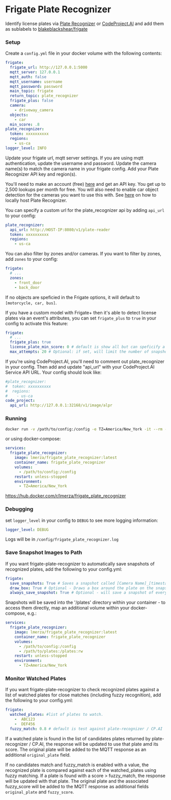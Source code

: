 # Frigate Plate Recognizer

Identify license plates via [Plate Recognizer](https://guides.platerecognizer.com/) or [CodeProject.AI](https://www.codeproject.com/) and add them as sublabels to [blakeblackshear/frigate](https://github.com/blakeblackshear/frigate)

### Setup

Create a `config.yml` file in your docker volume with the following contents:

```yml
frigate:
  frigate_url: http://127.0.0.1:5000
  mqtt_server: 127.0.0.1
  mqtt_auth: false
  mqtt_username: username
  mqtt_password: password
  main_topic: frigate
  return_topic: plate_recognizer
  frigate_plus: false
  camera:
    - driveway_camera
  objects:
    - car
  min_score: .8
plate_recognizer:
  token: xxxxxxxxxx
  regions: 
    - us-ca
logger_level: INFO
```

Update your frigate url, mqtt server settings. If you are using mqtt authentication, update the username and password. Update the camera name(s) to match the camera name in your frigate config. Add your Plate Recognizer API key and region(s).

You'll need to make an account (free) [here](https://app.platerecognizer.com/accounts) and get an API key. You get up to 2,500 lookups per month for free. You will also need to enable car object detection for the cameras you want to use this with. See [here](https://guides.platerecognizer.com/docs/snapshot/getting-started/) on how to locally host Plate Recognizer.

You can specify a custom url for the plate_recognizer api by adding `api_url` to your config:

```yml
plate_recognizer:
  api_url: http://HOST-IP:8080/v1/plate-reader
  token: xxxxxxxxxx
  regions: 
    - us-ca
```

You can also filter by zones and/or cameras. If you want to filter by zones, add `zones` to your config:

```yml
frigate:
  # ...
  zones:
    - front_door
    - back_door
```

If no objects are speficied in the Frigate options, it will default to `[motorcycle, car, bus]`.

If you have a custom model with Frigate+ then it's able to detect license plates via an event's attributes, you can set `frigate_plus` to `true` in your config to activate this feature:

```yaml
frigate:
  # ... 
  frigate_plus: true
  license_plate_min_score: 0 # default is show all but can speficify a min score from 0 - 1 for example 0.8
  max_attempts: 20 # Optional: if set, will limit the number of snapshots sent for recognition for any particular event. 
```

If you're using CodeProject.AI, you'll need to comment out plate_recognizer in your config. Then add and update "api_url" with your CodeProject.AI Service API URL. Your config should look like:

```yml
#plate_recognizer:
#  token: xxxxxxxxxx
#  regions: 
#    - us-ca
code_project:
  api_url: http://127.0.0.1:32168/v1/image/alpr
```

### Running

```bash
docker run -v /path/to/config:/config -e TZ=America/New_York -it --rm --name frigate_plate_recognizer lmerza/frigate_plate_recognizer:latest
```

or using docker-compose:

```yml
services:
  frigate_plate_recognizer:
    image: lmerza/frigate_plate_recognizer:latest
    container_name: frigate_plate_recognizer
    volumes:
      - /path/to/config:/config
    restart: unless-stopped
    environment:
      - TZ=America/New_York
```

https://hub.docker.com/r/lmerza/frigate_plate_recognizer

### Debugging

set `logger_level` in your config to `DEBUG` to see more logging information:

```yml
logger_level: DEBUG
```

Logs will be in `/config/frigate_plate_recognizer.log`

### Save Snapshot Images to Path

If you want frigate-plate-recognizer to automatically save snapshots of recognized plates, add the following to your config.yml:

```yml
frigate:
  save_snapshots: True # Saves a snapshot called [Camera Name]_[timestamp].png
  draw_box: True # Optional - Draws a box around the plate on the snapshot along with the license plate text (Required Frigate plus setting)
  always_save_snapshot: True # Optional - will save a snapshot of every event sent to frigate_plate_recognizer, even if no plate is detected
```

Snapshots will be saved into the '/plates' directory within your container - to access them directly, map an additional volume within your docker-compose, e.g.:

```yml
services:
  frigate_plate_recognizer:
    image: lmerza/frigate_plate_recognizer:latest
    container_name: frigate_plate_recognizer
    volumes:
      - /path/to/config:/config
      - /path/to/plates:/plates:rw
    restart: unless-stopped
    environment:
      - TZ=America/New_York
```

### Monitor Watched Plates

If you want frigate-plate-recognizer to check recognized plates against a list of watched plates for close matches (including fuzzy recognition), add the following to your config.yml:

```yml
frigate:
  watched_plates: #list of plates to watch.
    -  ABC123
    -  DEF456
  fuzzy_match: 0.8 # default is test against plate-recognizer / CP.AI 'candidates' only, but can specify a min score for fuzzy matching if no candidates match watched plates from 0 - 1 for example 0.8
```

If a watched plate is found in the list of candidates plates returned by plate-recognizer / CP.AI, the response will be updated to use that plate amd its score. The original plate will be added to the MQTT response as an additional `original_plate` field.

If no candidates match and fuzzy_match is enabled with a value, the recognized plate is compared against each of the watched_plates using fuzzy matching. If a plate is found with a score > fuzzy_match, the response will be updated with that plate. The original plate and the associated fuzzy_score will be added to the MQTT response as additional fields `original_plate` and `fuzzy_score`.